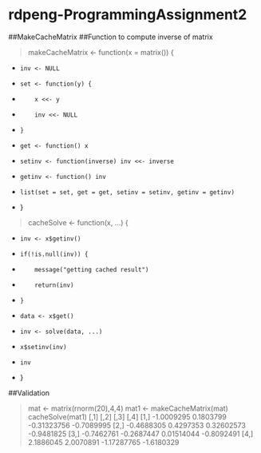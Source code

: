 # rdpeng-ProgrammingAssignment2

##MakeCacheMatrix
##Function to compute inverse of matrix

> makeCacheMatrix <- function(x = matrix()) {
+     inv <- NULL
+     set <- function(y) {
+         x <<- y
+         inv <<- NULL
+     }
+     get <- function() x
+     setinv <- function(inverse) inv <<- inverse
+     getinv <- function() inv
+     list(set = set, get = get, setinv = setinv, getinv = getinv)
+ }
> 
> cacheSolve <- function(x, ...) {
+     inv <- x$getinv()
+     if(!is.null(inv)) {
+         message("getting cached result")
+         return(inv)
+     }
+     data <- x$get()
+     inv <- solve(data, ...)
+     x$setinv(inv)
+     inv
+ }	

##Validation
> mat <- matrix(rnorm(20),4,4)
> mat1 <- makeCacheMatrix(mat)
> cacheSolve(mat1)
           [,1]       [,2]        [,3]       [,4]
[1,] -1.0009295  0.1803799 -0.31323756 -0.7089995
[2,] -0.4688305  0.4297353  0.32602573 -0.9481825
[3,] -0.7462761 -0.2687447  0.01514044 -0.8092491
[4,]  2.1886045  2.0070891 -1.17287765 -1.6180329
